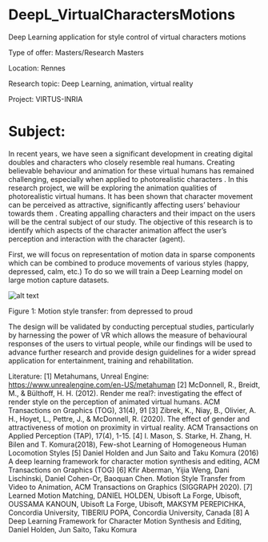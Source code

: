 # DeepL_VirtualCharactersMotions
Deep Learning application for style control of virtual characters motions


Type of offer: Masters/Research Masters

Location: Rennes

Research topic: Deep Learning, animation, virtual reality

Project: VIRTUS-INRIA

# Subject:

In recent years, we have seen a significant development in creating digital doubles and
characters who closely resemble real humans. Creating believable behaviour and
animation for these virtual humans has remained challenging, especially when applied to
photorealistic characters . In this research project, we will be exploring the animation
qualities of photorealistic virtual humans. It has been shown that character movement can be
perceived as attractive, significantly affecting users’ behaviour towards them . Creating
appalling characters and their impact on the users will be the central subject of our study.
The objective of this research is to identify which aspects of the character animation affect
the user’s perception and interaction with the character (agent).

First, we will focus on representation of motion data in sparse components which can be combined to
produce movements of various styles (happy, depressed, calm, etc.) To do so we will train a Deep Learning model on large motion capture datasets.



![alt text](https://miro.medium.com/v2/resize:fit:640/1*qk1-U3Efd1YWNTp3L_mxCw.gif)

Figure 1: Motion style transfer: from depressed to proud


The design will be validated by conducting perceptual studies, particularly by harnessing the
power of VR which allows the measure of behavioural responses of the users to virtual
people, while our findings will be used to advance further research and provide design
guidelines for a wider spread application for entertainment, training and rehabilitation.





Literature: 
[1] Metahumans, Unreal Engine: https://www.unrealengine.com/en-US/metahuman
[2] McDonnell, R., Breidt, M., & Bülthoff, H. H. (2012). Render me real?: investigating the effect of render style on the
perception of animated virtual humans. ACM Transactions on Graphics (TOG), 31(4), 91
[3] Zibrek, K., Niay, B., Olivier, A. H., Hoyet, L., Pettre, J., & McDonnell, R. (2020). The effect of gender and attractiveness of
motion on proximity in virtual reality. ACM Transactions on Applied Perception (TAP), 17(4), 1-15.
[4] I. Mason, S. Starke, H. Zhang, H. Bilen and T. Komura(2018), Few-shot Learning of Homogeneous Human Locomotion
Styles
[5] Daniel Holden and Jun Saito and Taku Komura (2016) A deep learning framework for character motion synthesis and
editing, ACM Transactions on Graphics (TOG)
[6] Kfir Aberman, Yijia Weng, Dani Lischinski, Daniel Cohen-Or, Baoquan Chen.
Motion Style Transfer from Video to Animation, ACM Transactions on Graphics (SIGGRAPH 2020).
[7] Learned Motion Matching, DANIEL HOLDEN, Ubisoft La Forge, Ubisoft, OUSSAMA KANOUN, Ubisoft La Forge, Ubisoft,
MAKSYM PEREPICHKA, Concordia University, TIBERIU POPA, Concordia University, Canada
[8] A Deep Learning Framework for Character Motion Synthesis and Editing, Daniel Holden, Jun Saito, Taku Komura



